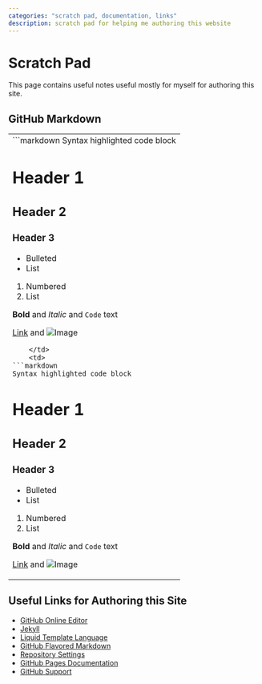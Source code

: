 ```yaml
---
categories: "scratch pad, documentation, links"
description: scratch pad for helping me authoring this website
---
```


# Scratch Pad

This page contains useful notes useful mostly for myself for authoring
this site.

## GitHub Markdown

<table>
  <tr>
    <td>
```markdown
Syntax highlighted code block

# Header 1
## Header 2
### Header 3

- Bulleted
- List

1. Numbered
2. List

**Bold** and _Italic_ and `Code` text

[Link](url) and ![Image](src)
```
    </td>
    <td>
```markdown
Syntax highlighted code block
```
# Header 1
## Header 2
### Header 3

- Bulleted
- List

1. Numbered
2. List

**Bold** and _Italic_ and `Code` text

[Link](url) and ![Image](src)
    </td>
  </tr>
</table>

## Useful Links for Authoring this Site

- [GitHub Online Editor](https://github.com/soundpaint/soundpaint.github.io/edit/master/README.md)
- [Jekyll](https://jekyllrb.com/)
- [Liquid Template Language](https://shopify.github.io/liquid/)
- [GitHub Flavored Markdown](https://guides.github.com/features/mastering-markdown/)
- [Repository Settings](https://github.com/soundpaint/soundpaint.github.io/settings)
- [GitHub Pages Documentation](https://help.github.com/categories/github-pages-basics/)
- [GitHub Support](https://github.com/contact)
